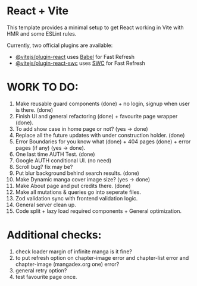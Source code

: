 # React + Vite

This template provides a minimal setup to get React working in Vite with HMR and some ESLint rules.

Currently, two official plugins are available:

- [@vitejs/plugin-react](https://github.com/vitejs/vite-plugin-react/blob/main/packages/plugin-react/README.md) uses [Babel](https://babeljs.io/) for Fast Refresh
- [@vitejs/plugin-react-swc](https://github.com/vitejs/vite-plugin-react-swc) uses [SWC](https://swc.rs/) for Fast Refresh

# WORK TO DO:

1. Make reusable guard components (done) + no login, signup when user is there. (done)
2. Finish UI and general refactoring (done) + favourite page wrapper (done).
3. To add show case in home page or not? (yes -> done)
4. Replace all the future updates with under construction holder. (done)
5. Error Boundaries for you know what (done) + 404 pages (done) + error pages (if any) (yes -> done).
6. One last time AUTH Test. (done)
7. Google AUTH conditional UI. (no need)
8. Scroll bug? fix may be?
9. Put blur background behind search results. (done)
10. Make Dynamic manga cover image size? (yes -> done)
11. Make About page and put credits there. (done)
12. Make all mutations & queries go into seperate files.
13. Zod validation sync with frontend validation logic.
14. General server clean up.
15. Code split + lazy load required components + General optimization.

# Additional checks:

1. check loader margin of infinite manga is it fine?
2. to put refresh option on chapter-image error and chapter-list error and chapter-image (mangadex.org one) error?
3. general retry option?
4. test favourite page once.
